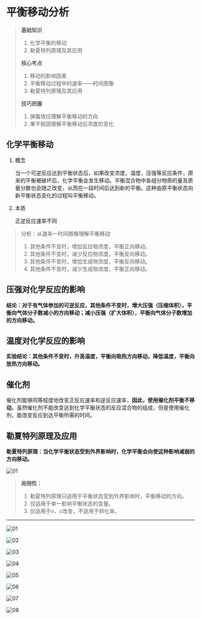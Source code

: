 # 平衡移动分析

> **基础知识**
>
> 1. 化学平衡的移动
> 2. 勒夏特列原理及其应用
>
> **核心考点**
>
> 1. 移动的影响因素
> 2. 平衡移动过程中的速率——时间图像
> 3. 勒夏特列原理及其应用
>
> **技巧把握**
>
> 1. 弹簧效应理解平衡移动的方向
> 2. 果不抵因理解平衡移动后浓度的变化

## 化学平衡移动

1. 概念

   当一个可逆反应达到平衡状态后，如果改变浓度，温度，压强等反应条件，原来的平衡被破坏后，化学平衡会发生移动。平衡混合物中各组分物质的量及质量分数也会随之改变，从而在一段时间后达到新的平衡。这种由原平衡状态向新平衡状态变化的过程叫平衡移动。
2. 本质

   正逆反应速率不同

> 分析：从速率一时间图像理解平衡移动
>
> 1. 其他条件不变时，增加反应物浓度，平衡正向移动。
> 2. 其他条件不变时，减少反应物浓度，平衡反向移动。
> 3. 其他条件不变时，增加生成物浓度，平衡反向移动。
> 4. 其他条件不变时，减少生成物浓度，平衡正向移动。

## 压强对化学反应的影响

**结论：对于有气体参加的可逆反应，其他条件不变时，增大压强（压缩体积），平衡向气体分子数减小的方向移动；减小压强（扩大体积），平衡向气体分子数增加的方向移动。**

## 温度对化学反应的影响

**实验结论：其他条件不变时，升高温度，平衡向吸热方向移动，降低温度，平衡向放热方向移动。**

## 催化剂

催化剂能够同等程度地改变正反应速率和逆反应速率，**因此，使用催化剂平衡不移动**。虽然催化剂不能改变达到化学平衡状态的反应混合物的组成，但是使用催化剂，能改变反应到达平衡所需的时间。

## 勒夏特列原理及应用

**勒夏特列原理：当化学平衡状态受到外界影响时，化学平衡会向使这种影响减弱的方向移动。**

![01](image-4.png)

> **局限性：**
>
> 1. 勒夏特列原理只适用于平衡状态受到外界影响时，平衡移动的方向。
> 2. 仅适用于单一影响平衡状态的变量。
> 3. 仅适用于$n$、$c$改变，不适用于转化率。

****

![01](image.png)

![02](image-1.png)

![03](image-2.png)

![04](image-3.png)

![05](image-5.png)

![06](image-6.png)

![07](image-7.png)

![08](image-8.png)
